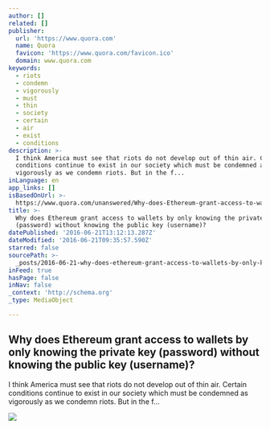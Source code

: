 ```yaml
---
author: []
related: []
publisher:
  url: 'https://www.quora.com'
  name: Quora
  favicon: 'https://www.quora.com/favicon.ico'
  domain: www.quora.com
keywords:
  - riots
  - condemn
  - vigorously
  - must
  - thin
  - society
  - certain
  - air
  - exist
  - conditions
description: >-
  I think America must see that riots do not develop out of thin air. Certain
  conditions continue to exist in our society which must be condemned as
  vigorously as we condemn riots. But in the f...
inLanguage: en
app_links: []
isBasedOnUrl: >-
  https://www.quora.com/unanswered/Why-does-Ethereum-grant-access-to-wallets-by-only-knowing-the-private-key-password-without-knowing-the-public-key-username
title: >-
  Why does Ethereum grant access to wallets by only knowing the private key
  (password) without knowing the public key (username)?
datePublished: '2016-06-21T13:12:13.287Z'
dateModified: '2016-06-21T09:35:57.590Z'
starred: false
sourcePath: >-
  _posts/2016-06-21-why-does-ethereum-grant-access-to-wallets-by-only-knowing-th.md
inFeed: true
hasPage: false
inNav: false
_context: 'http://schema.org'
_type: MediaObject

---
```

<article style=""><h1>Why does Ethereum grant access to wallets by only knowing the private key (password) without knowing the public key (username)?</h1><p>I think America must see that riots do not develop out of thin air. Certain conditions continue to exist in our society which must be condemned as vigorously as we condemn riots. But in the f...</p><img src="https://qsf.ec.quoracdn.net/-images.new_grid.fb_share_default.pnge6dde9cfa6e03c43.png" /></article>